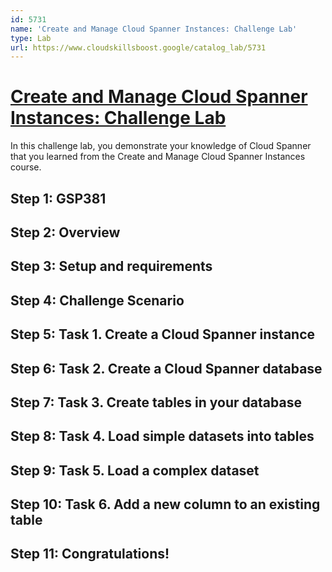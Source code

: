 ```yaml
---
id: 5731
name: 'Create and Manage Cloud Spanner Instances: Challenge Lab'
type: Lab
url: https://www.cloudskillsboost.google/catalog_lab/5731
---
```


# [Create and Manage Cloud Spanner Instances: Challenge Lab](https://www.cloudskillsboost.google/catalog_lab/5731)

In this challenge lab, you demonstrate your knowledge of Cloud Spanner that you learned from the Create and Manage Cloud Spanner Instances course.

## Step 1: GSP381

## Step 2: Overview

## Step 3: Setup and requirements

## Step 4: Challenge Scenario

## Step 5: Task 1. Create a Cloud Spanner instance

## Step 6: Task 2. Create a Cloud Spanner database

## Step 7: Task 3. Create tables in your database

## Step 8: Task 4. Load simple datasets into tables

## Step 9: Task 5. Load a complex dataset

## Step 10: Task 6. Add a new column to an existing table

## Step 11: Congratulations!

